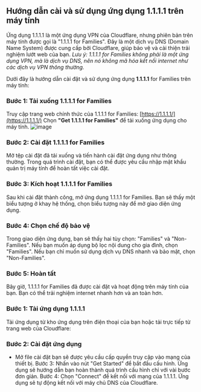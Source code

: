 ## Hướng dẫn cài và sử dụng ứng dụng 1.1.1.1 trên máy tính
Ứng dụng 1.1.1.1 là một ứng dụng VPN của Cloudflare, nhưng phiên bản trên máy tính được gọi là "1.1.1.1 for Families". Đây là một dịch vụ DNS (Domain Name System) được cung cấp bởi Cloudflare, giúp bảo vệ và cải thiện trải nghiệm lướt web của bạn.
*Lưu ý: 1.1.1.1 for Families không phải là một ứng dụng VPN, mà là dịch vụ DNS, nên nó không mã hóa kết nối internet như các dịch vụ VPN thông thường.*

Dưới đây là hướng dẫn cài đặt và sử dụng ứng dụng **1.1.1.1** for Families trên máy tính:

### Bước 1: Tải xuống 1.1.1.1 for Families
Truy cập trang web chính thức của 1.1.1.1 for Families: [https://1.1.1.1/](https://1.1.1.1/)
Chọn **"Get 1.1.1.1 for Families"** để tải xuống ứng dụng cho máy tính.
![image](https://github.com/gobizvn/gobiz-docs/assets/73226975/e69876d6-cae6-4274-a3c4-05f114a45fbe)

### Bước 2: Cài đặt 1.1.1.1 for Families
Mở tệp cài đặt đã tải xuống và tiến hành cài đặt ứng dụng như thông thường.
Trong quá trình cài đặt, bạn có thể được yêu cầu nhập mật khẩu quản trị máy tính để hoàn tất việc cài đặt.

### Bước 3: Kích hoạt 1.1.1.1 for Families
Sau khi cài đặt thành công, mở ứng dụng 1.1.1.1 for Families.
Bạn sẽ thấy một biểu tượng ở khay hệ thống, chọn biểu tượng này để mở giao diện ứng dụng.

### Bước 4: Chọn chế độ bảo vệ
Trong giao diện ứng dụng, bạn sẽ thấy hai tùy chọn: "Families" và "Non-Families".
Nếu bạn muốn áp dụng bộ lọc nội dung cho gia đình, chọn "Families".
Nếu bạn chỉ muốn sử dụng dịch vụ DNS nhanh và bảo mật, chọn "Non-Families".

### Bước 5: Hoàn tất
Bây giờ, 1.1.1.1 for Families đã được cài đặt và hoạt động trên máy tính của bạn. Bạn có thể trải nghiệm internet nhanh hơn và an toàn hơn.

### Bước 1: Tải ứng dụng 1.1.1.1 
Tải ứng dụng từ kho ứng dụng trên điện thoại của bạn hoặc tải trực tiếp từ trang web của Cloudflare: 
### Bước 2: Cài đặt ứng dụng
- Mở file cài đặt bạn sẽ được yêu cầu
cấp quyền truy cập vào mạng của thiết bị.
Bước 3: Nhấn vào nút "Get Started" để bắt đầu cấu hình. Ứng dụng sẽ hướng dẫn bạn
hoàn thành quá trình cấu hình chỉ với vài bước đơn giản.
Bước 4: Chọn "Connect" để kết nối với mạng của 1.1.1.1. Ứng dụng sẽ tự động kết nối
với máy chủ DNS của Cloudflare.




